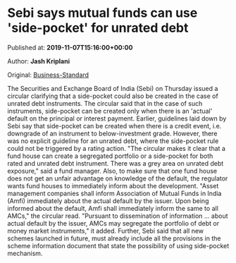 
# Sebi says mutual funds can use 'side-pocket' for unrated debt

Published at: **2019-11-07T15:16:00+00:00**

Author: **Jash Kriplani**

Original: [Business-Standard](https://www.business-standard.com/article/markets/sebi-says-mutual-funds-can-use-side-pocket-for-unrated-debt-119110701599_1.html)

The Securities and Exchange Board of India (Sebi) on Thursday issued a circular clarifying that a side-pocket could also be created in the case of unrated debt instruments.
The circular said that in the case of such instruments, side-pocket can be created only when there is an 'actual' default on the principal or interest payment.
Earlier, guidelines laid down by Sebi say that side-pocket can be created when there is a credit event, i.e. downgrade of an instrument to below-investment grade. However, there was no explicit guideline for an unrated debt, where the side-pocket rule could not be triggered by a rating action.
"The circular makes it clear that a fund house can create a segregated portfolio or a side-pocket for both rated and unrated debt instrument. There was a grey area on unrated debt exposure," said a fund manager.
Also, to make sure that one fund house does not get an unfair advantage on knowledge of the default, the regulator wants fund houses to immediately inform about the development.
"Asset management companies shall inform Association of Mutual Funds in India (Amfi) immediately about the actual default by the issuer. Upon being informed about the default, Amfi shall immediately inform the same to all AMCs," the circular read.
"Pursuant to dissemination of information ... about actual default by the issuer, AMCs may segregate the portfolio of debt or money market instruments," it added.
Further, Sebi said that all new schemes launched in future, must already include all the provisions in the scheme information document that state the possibility of using side-pocket mechanism.
